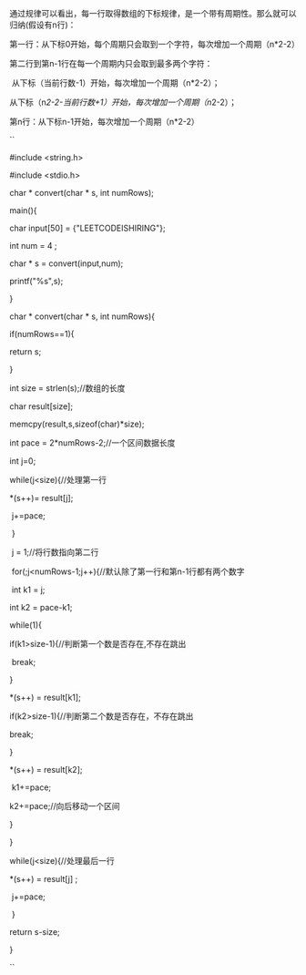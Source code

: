 通过规律可以看出，每一行取得数组的下标规律，是一个带有周期性。那么就可以归纳(假设有n行)：

第一行：从下标0开始，每个周期只会取到一个字符，每次增加一个周期（n*2-2）

第二行到第n-1行在每一个周期内只会取到最多两个字符：

​                 从下标（当前行数-1）开始，每次增加一个周期（n*2-2）；

​                 从下标（n*2-2-当前行数+1）开始，每次增加一个周期（n*2-2）；

第n行：从下标n-1开始，每次增加一个周期（n*2-2）



``

\#include <string.h>

\#include <stdio.h>

 

char * convert(char * s, int numRows);

main(){

char input[50] = {"LEETCODEISHIRING"};

int num = 4 ;

char * s = convert(input,num);

printf("%s",s);

}

char * convert(char * s, int numRows){

if(numRows==1){

return s;

}

int size = strlen(s);//数组的长度 

char result[size];

memcpy(result,s,sizeof(char)*size);

int pace = 2*numRows-2;//一个区间数据长度 

int j=0; 

while(j<size){//处理第一行 

*(s++)= result[j];

​    j+=pace;

​    }

​    j = 1;//将行数指向第二行 

​    for(;j<numRows-1;j++){//默认除了第一行和第n-1行都有两个数字 

​    int k1 = j;

int k2 = pace-k1; 

while(1){

if(k1>size-1){//判断第一个数是否存在,不存在跳出 

​    break;

}

 *(s++) = result[k1]; 

if(k2>size-1){//判断第二个数是否存在，不存在跳出 

   break;

}

*(s++) = result[k2];

​    k1+=pace;

k2+=pace;//向后移动一个区间 

}        

}

while(j<size){//处理最后一行 

*(s++) = result[j] ;

​    j+=pace;

​    }

return s-size;         

}

``